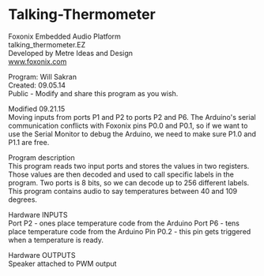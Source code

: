# Talking-Thermometer

Foxonix Embedded Audio Platform  
talking_thermometer.EZ  
Developed by Metre Ideas and Design  
www.foxonix.com  

Program: Will Sakran  
Created: 09.05.14  
Public - Modify and share this program as you wish.  

Modified 09.21.15  
Moving inputs from ports P1 and P2 to ports P2 and P6. The Arduino's serial communication conflicts with Foxonix pins P0.0 and P0.1, so if we want to use the Serial Monitor to debug the Arduino, we need to make sure P1.0 and P1.1 are free. 

Program description  
This program reads two input ports and stores the values in two registers. Those values are then decoded and used to call specific labels in the program. Two ports is 8 bits, so we can decode up to 256 different labels. This program contains audio to say temperatures between 40 and 109 degrees.

Hardware INPUTS  
Port P2 - ones place temperature code from the Arduino
Port P6 - tens place temperature code from the Arduino
Pin P0.2 - this pin gets triggered when a temperature is ready.

Hardware OUTPUTS  
Speaker attached to PWM output
